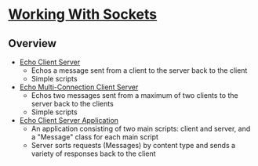 # [Working With Sockets](https://realpython.com/python-sockets/)
## Overview
* [Echo Client Server](https://realpython.com/python-sockets/#echo-client-and-server)
    * Echos a message sent from a client to the server back to the client
    * Simple scripts
* [Echo Multi-Connection Client Server](https://realpython.com/python-sockets/#multi-connection-client-and-server)
    * Echos two messages sent from a maximum of two clients to the server back to the clients
    * Simple scripts
* [Echo Client Server Application](https://realpython.com/python-sockets/#application-client-and-server)
    * An application consisting of two main scripts: client and server, and a "Message" class for each main script
    * Server sorts requests (Messages) by content type and sends a variety of responses back to the client
